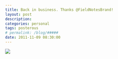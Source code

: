 ```yaml
---
title: Back in business. Thanks @FieldNotesBrand!
layout: post
description:  
categories: personal
tags: posterous
# permalink: /blog/#####
date: 2011-11-09 08:30:00
---
```


![](/img/2011/11/34104560-image.jpg)